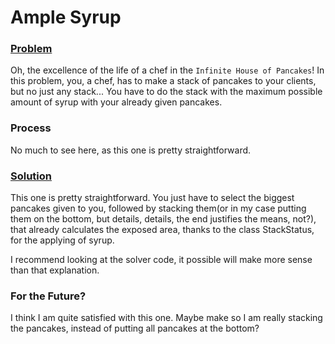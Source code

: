 # Ample Syrup

### ​[Problem](https://code.google.com/codejam/contest/3274486/dashboard)

Oh, the excellence of the life of a chef in the `Infinite House of Pancakes`! In this problem, you, a chef, has to make a stack of pancakes to your clients, but no just any stack... You have to do the stack with the maximum possible amount of syrup with your already given pancakes.

### Process

No much to see here, as this one is pretty straightforward.

### ​[Solution](Solver1CA.kt)

This one is pretty straightforward. You just have to select the biggest pancakes given to you, followed by stacking them(or in my case putting them on the bottom, but details, details, the end justifies the means, not?), that already calculates the exposed area, thanks to the class StackStatus, for the applying of syrup.

I recommend looking at the solver code, it possible will make more sense than that explanation.

### For the Future?

I think I am quite satisfied with this one. Maybe make so I am really stacking the pancakes, instead of putting all pancakes at the bottom?